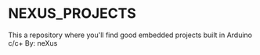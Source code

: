 # NEXUS_PROJECTS
This a repository where you'll find good embedded projects built in Arduino c/c+ By: neXus
